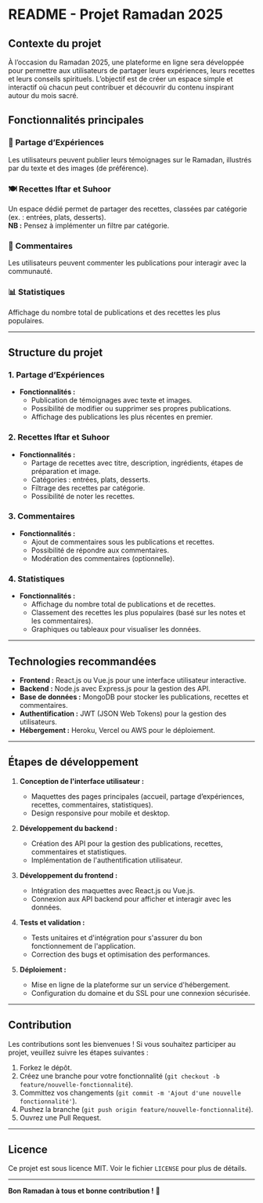 # README - Projet Ramadan 2025

## Contexte du projet

À l’occasion du Ramadan 2025, une plateforme en ligne sera développée pour permettre aux utilisateurs de partager leurs expériences, leurs recettes et leurs conseils spirituels. L’objectif est de créer un espace simple et interactif où chacun peut contribuer et découvrir du contenu inspirant autour du mois sacré.

## Fonctionnalités principales

### 📿 Partage d’Expériences
Les utilisateurs peuvent publier leurs témoignages sur le Ramadan, illustrés par du texte et des images (de préférence).

### 🍽️ Recettes Iftar et Suhoor
Un espace dédié permet de partager des recettes, classées par catégorie (ex. : entrées, plats, desserts).  
**NB :** Pensez à implémenter un filtre par catégorie.

### 💬 Commentaires
Les utilisateurs peuvent commenter les publications pour interagir avec la communauté.

### 📊 Statistiques
Affichage du nombre total de publications et des recettes les plus populaires.

---

## Structure du projet

### 1. **Partage d’Expériences**
- **Fonctionnalités :**
  - Publication de témoignages avec texte et images.
  - Possibilité de modifier ou supprimer ses propres publications.
  - Affichage des publications les plus récentes en premier.

### 2. **Recettes Iftar et Suhoor**
- **Fonctionnalités :**
  - Partage de recettes avec titre, description, ingrédients, étapes de préparation et image.
  - Catégories : entrées, plats, desserts.
  - Filtrage des recettes par catégorie.
  - Possibilité de noter les recettes.

### 3. **Commentaires**
- **Fonctionnalités :**
  - Ajout de commentaires sous les publications et recettes.
  - Possibilité de répondre aux commentaires.
  - Modération des commentaires (optionnelle).

### 4. **Statistiques**
- **Fonctionnalités :**
  - Affichage du nombre total de publications et de recettes.
  - Classement des recettes les plus populaires (basé sur les notes et les commentaires).
  - Graphiques ou tableaux pour visualiser les données.

---

## Technologies recommandées

- **Frontend :** React.js ou Vue.js pour une interface utilisateur interactive.
- **Backend :** Node.js avec Express.js pour la gestion des API.
- **Base de données :** MongoDB pour stocker les publications, recettes et commentaires.
- **Authentification :** JWT (JSON Web Tokens) pour la gestion des utilisateurs.
- **Hébergement :** Heroku, Vercel ou AWS pour le déploiement.

---

## Étapes de développement

1. **Conception de l'interface utilisateur :**
   - Maquettes des pages principales (accueil, partage d’expériences, recettes, commentaires, statistiques).
   - Design responsive pour mobile et desktop.

2. **Développement du backend :**
   - Création des API pour la gestion des publications, recettes, commentaires et statistiques.
   - Implémentation de l'authentification utilisateur.

3. **Développement du frontend :**
   - Intégration des maquettes avec React.js ou Vue.js.
   - Connexion aux API backend pour afficher et interagir avec les données.

4. **Tests et validation :**
   - Tests unitaires et d'intégration pour s'assurer du bon fonctionnement de l'application.
   - Correction des bugs et optimisation des performances.

5. **Déploiement :**
   - Mise en ligne de la plateforme sur un service d'hébergement.
   - Configuration du domaine et du SSL pour une connexion sécurisée.

---

## Contribution

Les contributions sont les bienvenues ! Si vous souhaitez participer au projet, veuillez suivre les étapes suivantes :

1. Forkez le dépôt.
2. Créez une branche pour votre fonctionnalité (`git checkout -b feature/nouvelle-fonctionnalité`).
3. Committez vos changements (`git commit -m 'Ajout d'une nouvelle fonctionnalité'`).
4. Pushez la branche (`git push origin feature/nouvelle-fonctionnalité`).
5. Ouvrez une Pull Request.

---

## Licence

Ce projet est sous licence MIT. Voir le fichier `LICENSE` pour plus de détails.

---


**Bon Ramadan à tous et bonne contribution !** 🌙
